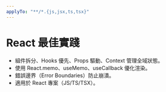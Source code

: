 ```yaml
---
applyTo: "**/*.{js,jsx,ts,tsx}"
---
```


# React 最佳實踐

- 組件拆分、Hooks 優先、Props 驅動、Context 管理全域狀態。
- 使用 React.memo、useMemo、useCallback 優化渲染。
- 錯誤邊界（Error Boundaries）防止崩潰。
- 適用於 React 專案（JS/TS/TSX）。

